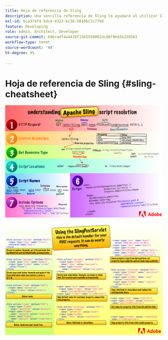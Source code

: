 ```yaml
---
title: Hoja de referencia de Sling
description: Una sencilla referencia de Sling le ayudará al utilizar SlingPostServlet, el controlador predeterminado para las solicitudes de los POST.
exl-id: 6ca374f4-5dc4-4322-bc36-5010bc2c7768
feature: Developing
role: Admin, Architect, Developer
source-git-commit: 646ca4f4a441bf1565558002dcd6f96d3e228563
workflow-type: tm+mt
source-wordcount: '44'
ht-degree: 9%

---
```


# Hoja de referencia de Sling {#sling-cheatsheet}

![Explicación de la resolución de scripts de Apache Sling.](assets/sling-cheatsheet-01.png)

![Uso de SlingPostServlet: este es el controlador predeterminado para sus solicitudes de POST; puede hacer casi cualquier cosa.](assets/sling-cheatsheet-02.png)
